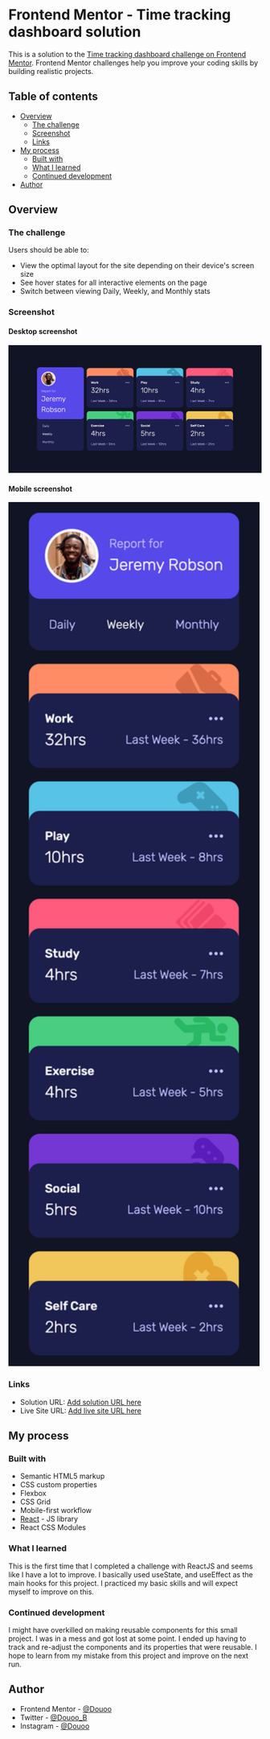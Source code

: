 # Frontend Mentor - Time tracking dashboard solution

This is a solution to the [Time tracking dashboard challenge on Frontend Mentor](https://www.frontendmentor.io/challenges/time-tracking-dashboard-UIQ7167Jw). Frontend Mentor challenges help you improve your coding skills by building realistic projects. 

## Table of contents

- [Overview](#overview)
  - [The challenge](#the-challenge)
  - [Screenshot](#screenshot)
  - [Links](#links)
- [My process](#my-process)
  - [Built with](#built-with)
  - [What I learned](#what-i-learned)
  - [Continued development](#continued-development)
- [Author](#author)

## Overview

### The challenge

Users should be able to:

- View the optimal layout for the site depending on their device's screen size
- See hover states for all interactive elements on the page
- Switch between viewing Daily, Weekly, and Monthly stats

### Screenshot

#### Desktop screenshot

![Desktop screenshot](screenshots/desktop_screenshot.png)

#### Mobile screenshot
<img width="500px" src="screenshots/mobile_screenshot.png" alt="Mobile screenshot" >

### Links

- Solution URL: [Add solution URL here](https://github.com/douoo/frontendmentor_challenges/tree/main/time-tracking-dashboard)
- Live Site URL: [Add live site URL here](https://your-live-site-url.com)

## My process

### Built with

- Semantic HTML5 markup
- CSS custom properties
- Flexbox
- CSS Grid
- Mobile-first workflow
- [React](https://reactjs.org/) - JS library
- React CSS Modules

### What I learned

This is the first time that I completed a challenge with ReactJS and seems like I have a lot to improve. I basically used useState, and useEffect as the main hooks for this project. I practiced my basic skills and will expect myself to improve on this.


### Continued development

I might have overkilled on making reusable components for this small project. I was in a mess and got lost at some point. I ended up having to track and re-adjust the components and its properties that were reusable. I hope to learn from my mistake from this project and improve on the next run.

## Author

- Frontend Mentor - [@Douoo](https://www.frontendmentor.io/profile/Douoo)
- Twitter - [@Douoo_B](https://twitter.com/Douoo_B)
- Instagram - [@Douoo](https://www.instagram.com/douooo/)

